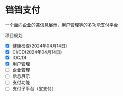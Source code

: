 # 铛铛支付

一个面向企业的兼信息展示，用户管理等的多功能支付平台

项目规划

- [x] 健康检查(2024年04月14日)
- [x] CI/CD(2024年04月14日)
- [x] IOC/DI
- [x] 用户管理
- [ ] 企业管理
- [ ] 信息展示
- [ ] 支付功能
- [ ] 支付子平台（宝支付）
